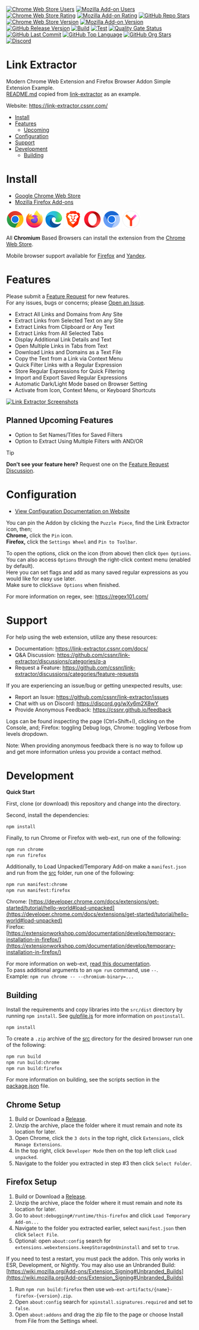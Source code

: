 [![Chrome Web Store Users](https://img.shields.io/chrome-web-store/users/ifefifghpkllfibejafbakmflidjcjfp?logo=google&logoColor=white&label=users)](https://chromewebstore.google.com/detail/link-extractor/ifefifghpkllfibejafbakmflidjcjfp)
[![Mozilla Add-on Users](https://img.shields.io/amo/users/link-extractor?logo=mozilla&label=users)](https://addons.mozilla.org/addon/link-extractor)
[![Chrome Web Store Rating](https://img.shields.io/chrome-web-store/rating/ifefifghpkllfibejafbakmflidjcjfp?logo=google&logoColor=white)](https://chromewebstore.google.com/detail/link-extractor/ifefifghpkllfibejafbakmflidjcjfp)
[![Mozilla Add-on Rating](https://img.shields.io/amo/rating/link-extractor?logo=mozilla&logoColor=white)](https://addons.mozilla.org/addon/link-extractor)
[![GitHub Repo Stars](https://img.shields.io/github/stars/cssnr/link-extractor?style=flat&logo=github&logoColor=white)](https://github.com/cssnr/link-extractor/stargazers)
[![Chrome Web Store Version](https://img.shields.io/chrome-web-store/v/ifefifghpkllfibejafbakmflidjcjfp?label=chrome&logo=googlechrome)](https://chromewebstore.google.com/detail/link-extractor/ifefifghpkllfibejafbakmflidjcjfp)
[![Mozilla Add-on Version](https://img.shields.io/amo/v/link-extractor?label=firefox&logo=firefox)](https://addons.mozilla.org/addon/link-extractor)
[![GitHub Release Version](https://img.shields.io/github/v/release/cssnr/link-extractor?logo=github)](https://github.com/cssnr/link-extractor/releases/latest)
[![Build](https://img.shields.io/github/actions/workflow/status/cssnr/link-extractor/build.yaml?logo=github&logoColor=white&label=build)](https://github.com/cssnr/link-extractor/actions/workflows/build.yaml)
[![Test](https://img.shields.io/github/actions/workflow/status/cssnr/link-extractor/test.yaml?logo=github&logoColor=white&label=test)](https://github.com/cssnr/link-extractor/actions/workflows/test.yaml)
[![Quality Gate Status](https://sonarcloud.io/api/project_badges/measure?project=cssnr_link-extractor&metric=alert_status&label=quality)](https://sonarcloud.io/summary/overall?id=cssnr_link-extractor)
[![GitHub Last Commit](https://img.shields.io/github/last-commit/cssnr/link-extractor?logo=github&logoColor=white&label=updated)](https://github.com/cssnr/link-extractor/graphs/commit-activity)
[![GitHub Top Language](https://img.shields.io/github/languages/top/cssnr/link-extractor?logo=htmx&logoColor=white)](https://github.com/cssnr/link-extractor)
[![GitHub Org Stars](https://img.shields.io/github/stars/cssnr?style=flat&logo=github&logoColor=white&label=org%20stars)](https://cssnr.github.io/)
[![Discord](https://img.shields.io/discord/899171661457293343?logo=discord&logoColor=white&label=discord&color=7289da)](https://discord.gg/wXy6m2X8wY)

# Link Extractor

Modern Chrome Web Extension and Firefox Browser Addon Simple Extension Example.  
[README.md](README.md) copied from [link-extractor](https://github.com/cssnr/link-extractor) as an example.

Website: https://link-extractor.cssnr.com/

* [Install](#install)
* [Features](#features)
    - [Upcoming](#planned-upcoming-features)
* [Configuration](#configuration)
* [Support](#support)
* [Development](#development)
    - [Building](#building)

# Install

* [Google Chrome Web Store](https://chromewebstore.google.com/detail/link-extractor/ifefifghpkllfibejafbakmflidjcjfp)
* [Mozilla Firefox Add-ons](https://addons.mozilla.org/addon/link-extractor)

[![Chrome](https://raw.githubusercontent.com/smashedr/logo-icons/master/browsers/chrome_48.png)](https://chromewebstore.google.com/detail/link-extractor/ifefifghpkllfibejafbakmflidjcjfp)
[![Firefox](https://raw.githubusercontent.com/smashedr/logo-icons/master/browsers/firefox_48.png)](https://addons.mozilla.org/addon/link-extractor)
[![Edge](https://raw.githubusercontent.com/smashedr/logo-icons/master/browsers/edge_48.png)](https://chromewebstore.google.com/detail/link-extractor/ifefifghpkllfibejafbakmflidjcjfp)
[![Brave](https://raw.githubusercontent.com/smashedr/logo-icons/master/browsers/brave_48.png)](https://chromewebstore.google.com/detail/link-extractor/ifefifghpkllfibejafbakmflidjcjfp)
[![Opera](https://raw.githubusercontent.com/smashedr/logo-icons/master/browsers/opera_48.png)](https://chromewebstore.google.com/detail/link-extractor/ifefifghpkllfibejafbakmflidjcjfp)
[![Chromium](https://raw.githubusercontent.com/smashedr/logo-icons/master/browsers/chromium_48.png)](https://chromewebstore.google.com/detail/link-extractor/ifefifghpkllfibejafbakmflidjcjfp)
[![Yandex](https://raw.githubusercontent.com/smashedr/logo-icons/master/browsers/yandex_48.png)](https://chromewebstore.google.com/detail/link-extractor/ifefifghpkllfibejafbakmflidjcjfp)

All **Chromium** Based Browsers can install the extension from the
[Chrome Web Store](https://chromewebstore.google.com/detail/link-extractor/ifefifghpkllfibejafbakmflidjcjfp).

Mobile browser support available for
[Firefox](https://addons.mozilla.org/addon/link-extractor) and
[Yandex](https://chromewebstore.google.com/detail/link-extractor/ifefifghpkllfibejafbakmflidjcjfp).

# Features

Please submit a [Feature Request](https://github.com/cssnr/link-extractor/discussions/new?category=feature-requests) for
new features.  
For any issues, bugs or concerns; please [Open an Issue](https://github.com/cssnr/link-extractor/issues/new).

* Extract All Links and Domains from Any Site
* Extract Links from Selected Text on any Site
* Extract Links from Clipboard or Any Text
* Extract Links from All Selected Tabs
* Display Additional Link Details and Text
* Open Multiple Links in Tabs from Text
* Download Links and Domains as a Text File
* Copy the Text from a Link via Context Menu
* Quick Filter Links with a Regular Expression
* Store Regular Expressions for Quick Filtering
* Import and Export Saved Regular Expressions
* Automatic Dark/Light Mode based on Browser Setting
* Activate from Icon, Context Menu, or Keyboard Shortcuts

[![Link Extractor Screenshots](/assets/banner.jpg)](https://link-extractor.cssnr.com/screenshots/)

## Planned Upcoming Features

* Option to Set Names/Titles for Saved Filters
* Option to Extract Using Multiple Filters with AND/OR

> [!TIP]
> **Don't see your feature here?**
> Request one on
> the [Feature Request Discussion](https://github.com/cssnr/link-extractor/discussions/categories/feature-requests).

# Configuration

- [View Configuration Documentation on Website](https://link-extractor.cssnr.com/docs/#configure)

You can pin the Addon by clicking the `Puzzle Piece`, find the Link Extractor icon, then;  
**Chrome,** click the `Pin` icon.  
**Firefox,** click the `Settings Wheel` and `Pin to Toolbar`.

To open the options, click on the icon (from above) then click `Open Options`.  
You can also access `Options` through the right-click context menu (enabled by default).  
Here you can set flags and add as many saved regular expressions as you would like for easy use later.  
Make sure to click`Save Options` when finished.

For more information on regex, see: https://regex101.com/

# Support

For help using the web extension, utilize any these resources:

- Documentation: https://link-extractor.cssnr.com/docs/
- Q&A Discussion: https://github.com/cssnr/link-extractor/discussions/categories/q-a
- Request a Feature: https://github.com/cssnr/link-extractor/discussions/categories/feature-requests

If you are experiencing an issue/bug or getting unexpected results, use:

- Report an Issue: https://github.com/cssnr/link-extractor/issues
- Chat with us on Discord: https://discord.gg/wXy6m2X8wY
- Provide Anonymous Feedback: https://cssnr.github.io/feedback

Logs can be found inspecting the page (Ctrl+Shift+I), clicking on the Console, and;
Firefox: toggling Debug logs, Chrome: toggling Verbose from levels dropdown.

Note: When providing anonymous feedback there is no way to follow up and get more information unless you provide a
contact method.

# Development

**Quick Start**

First, clone (or download) this repository and change into the directory.

Second, install the dependencies:

```shell
npm install
```

Finally, to run Chrome or Firefox with web-ext, run one of the following:

```shell
npm run chrome
npm run firefox
```

Additionally, to Load Unpacked/Temporary Add-on make a `manifest.json` and run from the [src](src) folder, run one of
the following:

```shell
npm run manifest:chrome
npm run manifest:firefox
```

Chrome: [https://developer.chrome.com/docs/extensions/get-started/tutorial/hello-world#load-unpacked](https://developer.chrome.com/docs/extensions/get-started/tutorial/hello-world#load-unpacked)  
Firefox: [https://extensionworkshop.com/documentation/develop/temporary-installation-in-firefox/](https://extensionworkshop.com/documentation/develop/temporary-installation-in-firefox/)

For more information on
web-ext, [read this documentation](https://extensionworkshop.com/documentation/develop/web-ext-command-reference/).  
To pass additional arguments to an `npm run` command, use `--`.  
Example: `npm run chrome -- --chromium-binary=...`

## Building

Install the requirements and copy libraries into the `src/dist` directory by running `npm install`.
See [gulpfile.js](gulpfile.js) for more information on `postinstall`.

```shell
npm install
```

To create a `.zip` archive of the [src](src) directory for the desired browser run one of the following:

```shell
npm run build
npm run build:chrome
npm run build:firefox
```

For more information on building, see the scripts section in the [package.json](package.json) file.

## Chrome Setup

1. Build or Download a [Release](https://github.com/cssnr/link-extractor/releases).
1. Unzip the archive, place the folder where it must remain and note its location for later.
1. Open Chrome, click the `3 dots` in the top right, click `Extensions`, click `Manage Extensions`.
1. In the top right, click `Developer Mode` then on the top left click `Load unpacked`.
1. Navigate to the folder you extracted in step #3 then click `Select Folder`.

## Firefox Setup

1. Build or Download a [Release](https://github.com/cssnr/link-extractor/releases).
1. Unzip the archive, place the folder where it must remain and note its location for later.
1. Go to `about:debugging#/runtime/this-firefox` and click `Load Temporary Add-on...`
1. Navigate to the folder you extracted earlier, select `manifest.json` then click `Select File`.
1. Optional: open `about:config` search for `extensions.webextensions.keepStorageOnUninstall` and set to `true`.

If you need to test a restart, you must pack the addon. This only works in ESR, Development, or Nightly.
You may also use an Unbranded
Build: [https://wiki.mozilla.org/Add-ons/Extension_Signing#Unbranded_Builds](https://wiki.mozilla.org/Add-ons/Extension_Signing#Unbranded_Builds)

1. Run `npm run build:firefox` then use `web-ext-artifacts/{name}-firefox-{version}.zip`.
1. Open `about:config` search for `xpinstall.signatures.required` and set to `false`.
1. Open `about:addons` and drag the zip file to the page or choose Install from File from the Settings wheel.
